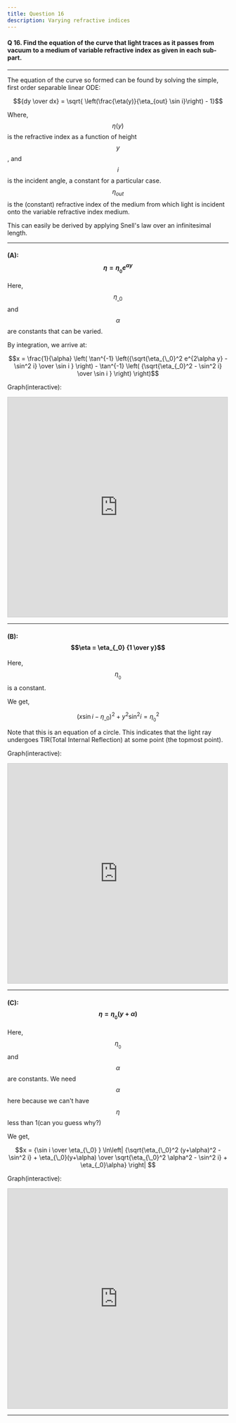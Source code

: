 ```yaml
---
title: Question 16
description: Varying refractive indices
---
```


<script src="https://cdn.mathjax.org/mathjax/latest/MathJax.js?config=TeX-AMS-MML_HTMLorMML" type="text/javascript"></script>

#### Q 16. Find the equation of the curve that light traces as it passes from vacuum to a medium of variable refractive index as given in each sub-part.

---

The equation of the curve so formed can be found by solving the simple, first order separable linear ODE: 

$${dy \over dx} = \sqrt{ \left(\frac{\eta(y)}{\eta_{out} \sin i}\right) - 1}$$

Where, $$\eta(y)$$ is the refractive index as a function of height $$y$$, and $$i$$ is the incident angle, a constant for a particular case. $$\eta_{out}$$ is the (constant) refractive index of the medium from which light is incident onto the variable refractive index medium.

This can easily be derived by applying Snell's law over an infinitesimal length.

---
#### (A): $$\eta=\eta_{_0} e^{\alpha y}$$
Here, $$\eta_{\_0}$$ and $$\alpha$$ are constants that can be varied.

By integration, we arrive at:

$$x = \frac{1}{\alpha} \left( \tan^{-1} \left({\sqrt{\eta_{\_0}^2 e^{2\alpha y} - \sin^2 i} \over \sin i } \right) - \tan^{-1} \left( {\sqrt{\eta_{_0}^2 - \sin^2 i} \over \sin i } \right) \right)$$

Graph(interactive): 
<iframe src="https://www.desmos.com/calculator/kf2x7sx22z?embed" width="500" height="500" style="border: 1px solid #ccc" frameborder=0></iframe>

---

#### (B): $$\eta = \eta_{_0} {1 \over y}$$

Here, $$\eta_{_0}$$ is a constant.

We get,

$$(x \sin i - \eta_{\_0})^2 + y^2 \sin^2 i=\eta_{_0}^2$$

Note that this is an equation of a circle. This indicates that the light ray undergoes TIR(Total Internal Reflection) at some point (the topmost point).

Graph(interactive):
<iframe src="https://www.desmos.com/calculator/w4hgyjaejn?embed" width="500" height="500" style="border: 1px solid #ccc" frameborder=0></iframe>

---

#### \(C): $$\eta = \eta_{_0} (y+\alpha)$$

Here, $$\eta_{_0}$$ and $$\alpha$$ are constants.
We need $$\alpha$$ here because we can't have $$\eta$$ less than 1(can you guess why?)

We get,

$$x = {\sin i \over \eta_{\_0} } \ln\left| 
{\sqrt{\eta_{\_0}^2 (y+\alpha)^2 - \sin^2 i}  + \eta_{\_0}(y+\alpha) \over 
\sqrt{\eta_{\_0}^2 \alpha^2 - \sin^2 i}  + \eta_{_0}\alpha}
\right|
$$

Graph(interactive): 
<iframe src="https://www.desmos.com/calculator/iayaat3hhx?embed" width="500" height="500" style="border: 1px solid #ccc" frameborder=0></iframe>

---
